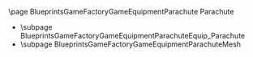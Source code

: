 \page BlueprintsGameFactoryGameEquipmentParachute Parachute
- \subpage BlueprintsGameFactoryGameEquipmentParachuteEquip_Parachute
- \subpage BlueprintsGameFactoryGameEquipmentParachuteMesh
